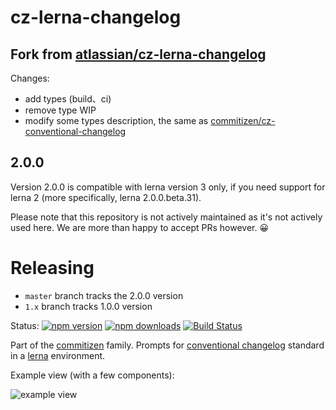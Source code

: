 # cz-lerna-changelog

## Fork from [atlassian/cz-lerna-changelog](https://github.com/atlassian/cz-lerna-changelog)

Changes:

- add types (build、ci)
- remove type WIP
- modify some types description, the same as [commitizen/cz-conventional-changelog](https://github.com/commitizen/cz-conventional-changelog)

## 2.0.0

Version 2.0.0 is compatible with lerna version 3 only, if you need support for lerna 2 (more specifically, lerna 2.0.0.beta.31).

Please note that this repository is not actively maintained as it's not actively used here. We are more than happy to accept PRs however. 😀


# Releasing

* `master` branch tracks the 2.0.0 version
* `1.x` branch tracks 1.0.0 version

Status:
[![npm version](https://img.shields.io/npm/v/cz-lerna-changelog.svg?style=flat-square)](https://www.npmjs.org/package/cz-lerna-changelog)
[![npm downloads](https://img.shields.io/npm/dm/cz-lerna-changelog.svg?style=flat-square)](http://npm-stat.com/charts.html?package=cz-lerna-changelog&from=2015-08-01)
[![Build Status](https://img.shields.io/travis/atlassian/cz-lerna-changelog.svg?style=flat-square)](https://travis-ci.org/atlassian/cz-lerna-changelog)

Part of the [commitizen](https://github.com/commitizen/cz-cli) family. Prompts for [conventional changelog](https://github.com/stevemao/conventional-changelog-angular/blob/master/index.js) standard in a [lerna](https://lernajs.io/) environment.


Example view (with a few components):

![example view](https://www.evernote.com/l/AAVyZb3cVbpP0oFqYnkpGMAFIbBW3JRGOEUB/image.png)
